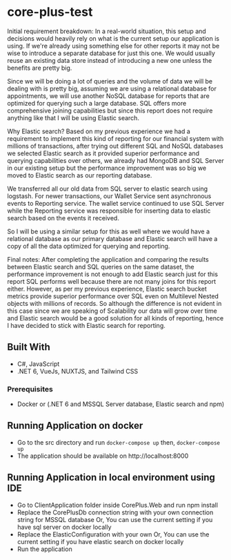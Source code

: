 # core-plus-test

Initial requirement breakdown:
In a real-world situation, this setup and decisions would heavily rely on what is the current setup our application is using. If we're already using something else for other reports it may not be wise to introduce a separate database for just this one. We would usually reuse an existing data store instead of introducing a new one unless the benefits are pretty big.

Since we will be doing a lot of queries and the volume of data we will be dealing with is pretty big, assuming we are using a relational database for appointments, we will use another NoSQL database for reports that are optimized for querying such a large database. SQL offers more comprehensive joining capabilities but since this report does not require anything like that I will be using Elastic search.

Why Elastic search? Based on my previous experience we had a requirement to implement this kind of reporting for our financial system with millions of transactions, after trying out different SQL and NoSQL databases we selected Elastic search as it provided superior performance and querying capabilities over others, we already had MongoDB and SQL Server in our existing setup but the performance improvement was so big we moved to Elastic search as our reporting database.

We transferred all our old data from SQL server to elastic search using logstash. For newer transactions, our Wallet Service sent asynchronous events to Reporting service. The wallet service continued to use SQL Server while the Reporting service was responsible for inserting data to elastic search based on the events it received.

So I will be using a similar setup for this as well where we would have a relational database as our primary database and Elastic search will have a copy of all the data optimized for querying and reporting.

Final notes:
After completing the application and comparing the results between Elastic search and SQL queries on the same dataset, the performance improvement is not enough to add Elastic search just for this report SQL performs well because there are not many joins for this report either. However, as per my previous experience, Elastic search bucket metrics provide superior performance over SQL even on Multilevel Nested objects with millions of records.
So although the difference is not evident in this case since we are speaking of Scalability our data will grow over time and Elastic search would be a good solution for all kinds of reporting, hence I have decided to stick with Elastic search for reporting.

## Built With
- C#, JavaScript
- .NET 6, VueJs, NUXTJS, and Tailwind CSS


### Prerequisites
- Docker or (.NET 6 and MSSQL Server database, Elastic search and npm)

## Running Application on docker
- Go to the src directory and run `docker-compose up` then, `docker-compose up`
- The application should be available on http://localhost:8000

## Running Application in local environment using IDE
- Go to ClientApplication folder inside CorePlus.Web and run npm install
- Replace the CorePlusDb connection string with your own connection string for MSSQL database Or, You can use the current setting if you have sql server on docker locally
- Replace the ElasticConfiguration with your own Or, You can use the current setting if you have elastic search on docker locally
- Run the application

